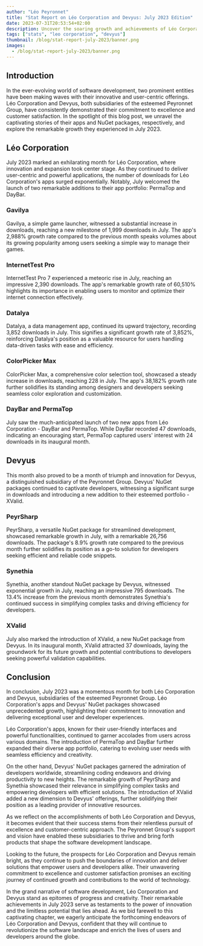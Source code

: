 ```yaml
---
author: "Léo Peyronnet"
title: "Stat Report on Léo Corporation and Devyus: July 2023 Edition"
date: 2023-07-31T20:53:54+02:00
description: Uncover the soaring growth and achievements of Léo Corporation's apps and Devyus' NuGet packages in this insightful stat report."
tags: ["stats", "leo corporation", "devyus"]
thumbnail: /blog/stat-report-july-2023/banner.png
images:
  - /blog/stat-report-july-2023/banner.png
---
```


## Introduction

In the ever-evolving world of software development, two prominent entities have been making waves with their innovative and user-centric offerings. Léo Corporation and Devyus, both subsidiaries of the esteemed Peyronnet Group, have consistently demonstrated their commitment to excellence and customer satisfaction. In the spotlight of this blog post, we unravel the captivating stories of their apps and NuGet packages, respectively, and explore the remarkable growth they experienced in July 2023.

## Léo Corporation

July 2023 marked an exhilarating month for Léo Corporation, where innovation and expansion took center stage. As they continued to deliver user-centric and powerful applications, the number of downloads for Léo Corporation's apps surged exponentially. Notably, July welcomed the launch of two remarkable additions to their app portfolio: PermaTop and DayBar.

### Gavilya

Gavilya, a simple game launcher, witnessed a substantial increase in downloads, reaching a new milestone of 1,999 downloads in July. The app's 2,988% growth rate compared to the previous month speaks volumes about its growing popularity among users seeking a simple way to manage their games.

### InternetTest Pro

InternetTest Pro 7 experienced a meteoric rise in July, reaching an impressive 2,390 downloads. The app's remarkable growth rate of 60,510% highlights its importance in enabling users to monitor and optimize their internet connection effectively.

### Datalya

Datalya, a data management app, continued its upward trajectory, recording 3,852 downloads in July. This signifies a significant growth rate of 3,852%, reinforcing Datalya's position as a valuable resource for users handling data-driven tasks with ease and efficiency.

### ColorPicker Max

ColorPicker Max, a comprehensive color selection tool, showcased a steady increase in downloads, reaching 228 in July. The app's 38,182% growth rate further solidifies its standing among designers and developers seeking seamless color exploration and customization.

### DayBar and PermaTop

July saw the much-anticipated launch of two new apps from Léo Corporation - DayBar and PermaTop. While DayBar recorded 47 downloads, indicating an encouraging start, PermaTop captured users' interest with 24 downloads in its inaugural month.

## Devyus

This month also proved to be a month of triumph and innovation for Devyus, a distinguished subsidiary of the Peyronnet Group. Devyus' NuGet packages continued to captivate developers, witnessing a significant surge in downloads and introducing a new addition to their esteemed portfolio - XValid.

### PeyrSharp

PeyrSharp, a versatile NuGet package for streamlined development, showcased remarkable growth in July, with a remarkable 26,756 downloads. The package's 8.9% growth rate compared to the previous month further solidifies its position as a go-to solution for developers seeking efficient and reliable code snippets.

### Synethia

Synethia, another standout NuGet package by Devyus, witnessed exponential growth in July, reaching an impressive 795 downloads. The 13.4% increase from the previous month demonstrates Synethia's continued success in simplifying complex tasks and driving efficiency for developers.

### XValid

July also marked the introduction of XValid, a new NuGet package from Devyus. In its inaugural month, XValid attracted 37 downloads, laying the groundwork for its future growth and potential contributions to developers seeking powerful validation capabilities.

## Conclusion

In conclusion, July 2023 was a momentous month for both Léo Corporation and Devyus, subsidiaries of the esteemed Peyronnet Group. Léo Corporation's apps and Devyus' NuGet packages showcased unprecedented growth, highlighting their commitment to innovation and delivering exceptional user and developer experiences.

Léo Corporation's apps, known for their user-friendly interfaces and powerful functionalities, continued to garner accolades from users across various domains. The introduction of PermaTop and DayBar further expanded their diverse app portfolio, catering to evolving user needs with seamless efficiency and creativity.

On the other hand, Devyus' NuGet packages garnered the admiration of developers worldwide, streamlining coding endeavors and driving productivity to new heights. The remarkable growth of PeyrSharp and Synethia showcased their relevance in simplifying complex tasks and empowering developers with efficient solutions. The introduction of XValid added a new dimension to Devyus' offerings, further solidifying their position as a leading provider of innovative resources.

As we reflect on the accomplishments of both Léo Corporation and Devyus, it becomes evident that their success stems from their relentless pursuit of excellence and customer-centric approach. The Peyronnet Group's support and vision have enabled these subsidiaries to thrive and bring forth products that shape the software development landscape.

Looking to the future, the prospects for Léo Corporation and Devyus remain bright, as they continue to push the boundaries of innovation and deliver solutions that empower users and developers alike. Their unwavering commitment to excellence and customer satisfaction promises an exciting journey of continued growth and contributions to the world of technology.

In the grand narrative of software development, Léo Corporation and Devyus stand as epitomes of progress and creativity. Their remarkable achievements in July 2023 serve as testaments to the power of innovation and the limitless potential that lies ahead. As we bid farewell to this captivating chapter, we eagerly anticipate the forthcoming endeavors of Léo Corporation and Devyus, confident that they will continue to revolutionize the software landscape and enrich the lives of users and developers around the globe.
